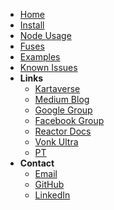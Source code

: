 <!-- docs/_sidebar.md -->
- [Home](/)
- [Install](install)
- [Node Usage](usage)
- [Fuses](fuses)
- [Examples](examples)
- [Known Issues](known)
- **Links**
  - [Kartaverse](https://github.com/kartaverse)
  - [Medium Blog](https://medium.com/@andrewhazelden)
  - [Google Group](https://groups.google.com/g/kartaverse/)
  - [Facebook Group](https://www.facebook.com/groups/kartavr)
  - [Reactor Docs](https://kartaverse.github.io/Reactor-Docs/#/reactor)
  - [Vonk Ultra](https://gitlab.com/AndrewHazelden/Vonk)
  - [PT](https://github.com/kartaverse/PT-Data-Nodes-Docs/)
- **Contact**
  - [Email](mailto:andrew@andrewhazelden.com)
  - [GitHub](https://github.com/AndrewHazelden)
  - [LinkedIn](https://www.linkedin.com/in/andrewhazelden/)